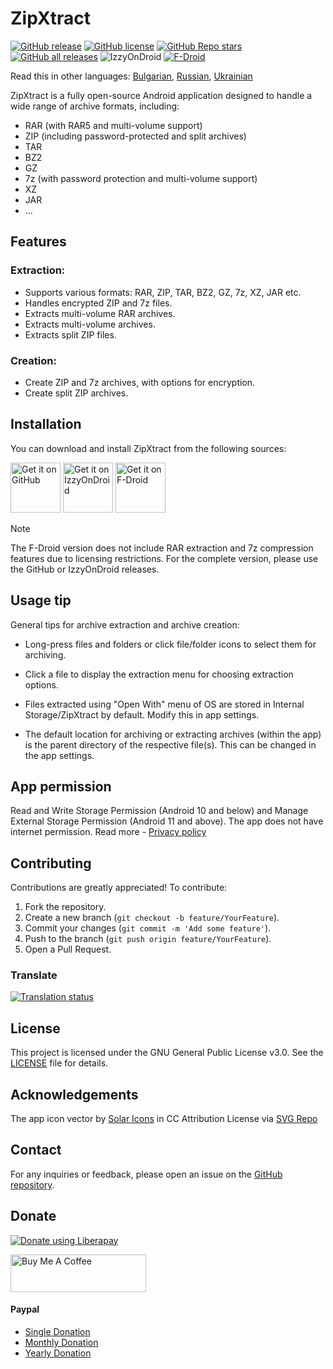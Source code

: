 # ZipXtract

[![GitHub release](https://img.shields.io/github/v/release/WirelessAlien/ZipXtract)](https://github.com/WirelessAlien/ZipXtract/releases/latest)
[![GitHub license](https://img.shields.io/github/license/WirelessAlien/ZipXtract)](https://github.com/WirelessAlien/ZipXtract/blob/master/License)
[![GitHub Repo stars](https://img.shields.io/github/stars/WirelessAlien/ZipXtract)](https://img.shields.io/github/stars/WirelessAlien/ZipXtract)
[![GitHub all releases](https://img.shields.io/github/downloads/WirelessAlien/ZipXtract/total)](https://img.shields.io/github/downloads/WirelessAlien/ZipXtract/total)
![IzzyOnDroid](https://img.shields.io/endpoint?url=https://apt.izzysoft.de/fdroid/api/v1/shield/com.wirelessalien.zipxtract)
[![F-Droid](https://img.shields.io/f-droid/v/com.wirelessalien.zipxtract?logo=F-Droid)](https://f-droid.org/packages/com.wirelessalien.zipxtract)

Read this in other languages: [Bulgarian](https://github.com/WirelessAlien/ZipXtract/blob/master/docs/README.bg.md), [Russian](https://github.com/WirelessAlien/ZipXtract/blob/master/docs/README.ru.md), [Ukrainian](https://github.com/WirelessAlien/ZipXtract/blob/master/docs/README.uk.md)

ZipXtract is a fully open-source Android application designed to handle a wide range of archive formats, including:

* RAR (with RAR5 and multi-volume support)
* ZIP (including password-protected and split archives)
* TAR
* BZ2
* GZ
* 7z (with password protection and multi-volume support)
* XZ
* JAR
* ...

## Features

### Extraction:

* Supports various formats: RAR, ZIP, TAR, BZ2, GZ, 7z, XZ, JAR etc.
* Handles encrypted ZIP and 7z files.
* Extracts multi-volume RAR archives.
* Extracts multi-volume  archives.
* Extracts split ZIP files.

### Creation:

* Create ZIP and 7z archives, with options for encryption.
* Create split ZIP archives.

## Installation

You can download and install ZipXtract from the following sources:

[<img src="https://github.com/WirelessAlien/ZipXtract/assets/121420261/3857dcf6-8560-4b1a-bfcd-0e12afa18b95"
    alt="Get it on GitHub"
    height="80">](https://github.com/WirelessAlien/ZipXtract/releases)
[<img src="https://gitlab.com/IzzyOnDroid/repo/-/raw/master/assets/IzzyOnDroid.png"
     alt="Get it on IzzyOnDroid"
     height="80">](https://apt.izzysoft.de/fdroid/index/apk/com.wirelessalien.zipxtract/)
[<img src="https://fdroid.gitlab.io/artwork/badge/get-it-on.png"
    alt="Get it on F-Droid"
    height="80">](https://f-droid.org/en/packages/com.wirelessalien.zipxtract/)

> [!NOTE]
>The F-Droid version does not include RAR extraction and 7z compression features due to licensing restrictions. For the complete version, please use the GitHub or IzzyOnDroid releases. 

## Usage tip

General tips for archive extraction and archive creation:

* Long-press files and folders or click file/folder icons to select them for archiving.

* Click a file to display the extraction menu for choosing extraction options.

* Files extracted using "Open With" menu of OS are stored in Internal Storage/ZipXtract by default. Modify this in app settings.

* The default location for archiving or extracting archives (within the app) is the parent directory of the respective file(s). This can be changed in the app settings.

## App permission

Read and Write Storage Permission (Android 10 and below) and Manage External Storage Permission (Android 11 and above). The app does not have internet permission. Read more - [Privacy policy](https://sites.google.com/view/privacy-policy-zipxtract/home)

## Contributing

Contributions are greatly appreciated! To contribute:

1. Fork the repository.
2. Create a new branch (`git checkout -b feature/YourFeature`).
3. Commit your changes (`git commit -m 'Add some feature'`).
4. Push to the branch (`git push origin feature/YourFeature`).
5. Open a Pull Request.

### Translate

<a href="https://hosted.weblate.org/engage/zipxtract/">
<img src="https://hosted.weblate.org/widget/zipxtract/translate/multi-auto.svg" alt="Translation status" />
</a>

## License

This project is licensed under the GNU General Public License v3.0. See the [LICENSE](https://github.com/WirelessAlien/ZipXtract/blob/master/LICENSE) file for details.

## Acknowledgements

The app icon vector by <a href="https://www.figma.com/community/file/1166831539721848736?ref=svgrepo.com" target="_blank">Solar Icons</a> in CC Attribution License via <a href="https://www.svgrepo.com/" target="_blank">SVG Repo</a>

## Contact

For any inquiries or feedback, please open an issue on the [GitHub repository](https://github.com/WirelessAlien/ZipXtract/issues).

## Donate 

<noscript><a href="https://liberapay.com/WirelessAlien/donate"><img alt="Donate using Liberapay" src="https://liberapay.com/assets/widgets/donate.svg"></a></noscript>  

<a href="https://www.buymeacoffee.com/wirelessalien" target="_blank"><img src="https://cdn.buymeacoffee.com/buttons/v2/default-blue.png" alt="Buy Me A Coffee" style="height: 60px !important;width: 217px !important;" ></a>

#### Paypal
* [Single Donation](https://www.paypal.com/webapps/billing/plans/subscribe?plan_id=P-42024772MB847863LM7CZV7I)
* [Monthly Donation](https://www.paypal.com/webapps/billing/plans/subscribe?plan_id=P-3H0022989S4788323M7CZXHY)
* [Yearly Donation](https://www.paypal.com/webapps/billing/plans/subscribe?plan_id=P-9L472332EB637292NM7CZXVA)
